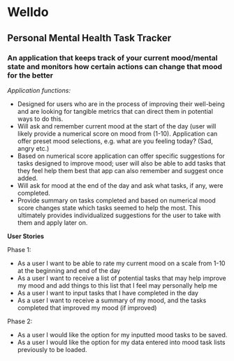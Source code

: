 # **Welldo**
## Personal Mental Health Task Tracker 

### An application that keeps track of your current mood/mental state and monitors how certain actions can change that mood for the better

*Application functions:*
- Designed for users who are in the process of improving their well-being and are looking for tangible metrics that can direct them in potential ways to do this.
- Will ask and remember current mood at the start of the day (user will likely provide a numerical score on mood from (1-10). Application can offer preset mood selections, e.g. what are you feeling today? (Sad, angry etc.)
- Based on numerical score application can offer specific suggestions for tasks designed to improve mood; user will also be able to add tasks that they feel help them best that app can also remember and suggest once added.
- Will ask for mood at the end of the day and ask what tasks, if any, were completed.
- Provide summary on tasks completed and based on numerical mood score changes state which tasks seemed to help the most. This ultimately provides individualized suggestions for the user to take with them and apply later on. 

**User Stories**

Phase 1:
- As a user I want to be able to rate my current mood on a scale from 1-10 at the beginning and end of the day
- As a user I want to receive a list of potential tasks that may help improve my mood and add things to this list that I feel may personally help me
- As a user I want to input tasks that I have completed in the day
- As a user I want to receive a summary of my mood, and the tasks completed that improved my mood (if improved)

Phase 2: 
- As a user I would like the option for my inputted mood tasks to be saved.
- As a user I would like the option for my data entered into mood task lists previously to be loaded. 





